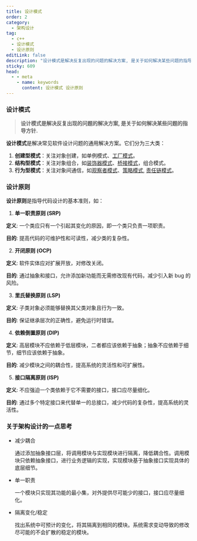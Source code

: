```yaml
---
title: 设计模式
order: 2
category:
  - 架构设计
tag:
  - c++
  - 设计模式
  - 设计原则
editLink: false
description: "设计模式是解决反复出现的问题的解决方案, 是关于如何解决某些问题的指导方针.是解决常见软件设计问题的通用解决方案。它们分为三大类:创建型模式,结构型模式,行为型模式."
sticky: 609
head:
  - - meta
    - name: keywords
      content: 设计模式 设计原则
---
```


### 设计模式

>**设计模式是解决反复出现的问题的解决方案, 是关于如何解决某些问题的指导方针.**

**设计模式**是解决常见软件设计问题的通用解决方案。它们分为三大类：
1. **创建型模式**：关注对象创建，如单例模式、[工厂模式](/design/6%20factory_pattern)。
2. **结构型模式**：关注对象组合，如[装饰器模式](/design/4%20decorator_pattern)、[桥接模式](/design/5%20bridge_pattern)，组合模式。
3. **行为型模式**：关注对象间通信，如[观察者模式](/design/2%20observer_pattern)、[策略模式](/design/3%20strategy_pattern), [责任链模式](/design/7%20chain_of_responsibility_pattern)。

### 设计原则

**设计原则**是指导代码设计的基本准则，如：

1. **单一职责原则 (SRP)**

**定义**: 一个类应只有一个引起其变化的原因，即一个类只负责一项职责。

**目的**: 提高代码的可维护性和可读性，减少类的复杂性。

2. **开闭原则 (OCP)**

**定义**: 软件实体应对扩展开放，对修改关闭。

**目的**: 通过抽象和接口，允许添加新功能而无需修改现有代码，减少引入新 bug 的风险。

3. **里氏替换原则 (LSP)**

**定义**: 子类对象必须能够替换其父类对象且行为一致。

**目的**: 保证继承层次的正确性，避免运行时错误。

4. **依赖倒置原则 (DIP)**

**定义**: 高层模块不应依赖于低层模块，二者都应该依赖于抽象；抽象不应依赖于细节，细节应该依赖于抽象。

**目的**: 减少模块之间的耦合性，提高系统的灵活性和可扩展性。

5. **接口隔离原则 (ISP)**

**定义**: 不应强迫一个类依赖于它不需要的接口，接口应尽量细化。

**目的**: 通过多个特定接口来代替单一的总接口，减少代码的复杂性，提高系统的灵活性。

### 关于架构设计的一点思考
- 减少耦合
  
  通过添加抽象接口层，将调用模块与实现模块进行隔离，降低耦合性。调用模块只依赖抽象接口，进行业务逻辑的实现，实现模块基于抽象接口实现具体的底层细节。
  
- 单一职责
  
  一个模块只实现其功能的最小集，对外提供尽可能少的接口，接口应尽量细化。

- 隔离变化/稳定
  
  找出系统中可预计的变化，将其隔离到相同的模块。系统需求变动导致的修改尽可能的不会扩散的稳定的模块。